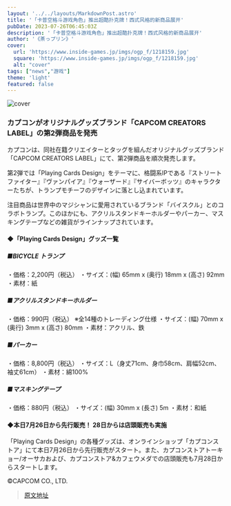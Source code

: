 ```yaml
---
layout: '../../layouts/MarkdownPost.astro'
title: '「卡普空格斗游戏角色」推出超酷扑克牌！西式风格的新商品展开'
pubDate: 2023-07-26T06:45:03Z
description: '「卡普空格斗游戏角色」推出超酷扑克牌！西式风格的新商品展开'
author: '《茶っプリン》'
cover:
  url: 'https://www.inside-games.jp/imgs/ogp_f/1218159.jpg'
  square: 'https://www.inside-games.jp/imgs/ogp_f/1218159.jpg'
  alt: "cover"
tags: ["news","游戏"]
theme: 'light'
featured: false
---
```


![cover](https://www.inside-games.jp/imgs/ogp_f/1218159.jpg)

### カプコンがオリジナルグッズブランド「CAPCOM CREATORS LABEL」の第2弾商品を発売

カプコンは、同社在籍クリエイターとタッグを組んだオリジナルグッズブランド「CAPCOM CREATORS LABEL」にて、第2弾商品を順次発売します。

第2弾では「Playing Cards Design」をテーマに、格闘系IPである『ストリートファイター』『ヴァンパイア』『ウォーザード』『サイバーボッツ』のキャラクターたちが、トランプモチーフのデザインに落とし込まれています。

注目商品は世界中のマジシャンに愛用されているブランド「バイスクル」とのコラボトランプ。このほかにも、アクリルスタンドキーホルダーやパーカー、マスキングテープなどの雑貨がラインナップされています。

#### ◆「Playing Cards Design」グッズ一覧

##### ■BICYCLE トランプ
・価格：2,200円（税込）
・サイズ：(幅) 65mm x (奥行) 18mm x (高さ) 92mm
・素材：紙

##### ■アクリルスタンドキーホルダー
・価格：990円（税込） ※全14種のトレーディング仕様
・サイズ：(幅) 70mm x (奥行) 3mm x (高さ) 80mm
・素材：アクリル、鉄

##### ■パーカー
・価格：8,800円（税込）
・サイズ：L（身丈71cm、身巾58cm、肩幅52cm、袖丈61cm）
・素材：綿100%

##### ■マスキングテープ
・価格：880円（税込）
・サイズ：(幅) 30mm x (長さ) 5m
・素材：和紙

#### ◆本日7月26日から先行販売！ 28日からは店頭販売も実施

「Playing Cards Design」の各種グッズは、オンラインショップ「カプコンストア」にて本日7月26日から先行販売がスタート。また、カプコンストアトーキョー/オーサカおよび、カプコンストア&カフェウメダでの店頭販売も7月28日からスタートします。

©CAPCOM CO., LTD.

>[原文地址](https://www.inside-games.jp/article/2023/07/26/147420.html)  